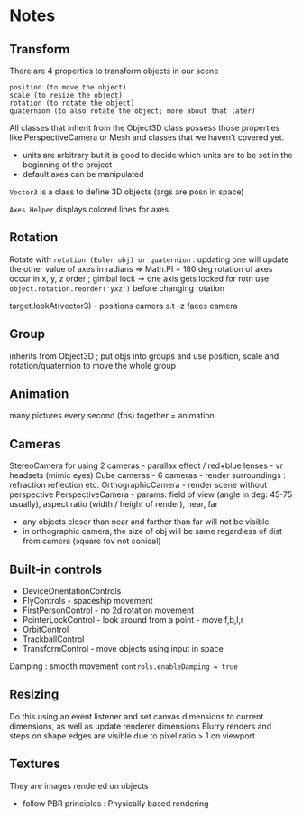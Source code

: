 # Notes

## Transform
There are 4 properties to transform objects in our scene
```
position (to move the object)
scale (to resize the object)
rotation (to rotate the object)
quaternion (to also rotate the object; more about that later)
```
All classes that inherit from the Object3D class possess those properties like PerspectiveCamera or Mesh and classes that we haven't covered yet.

 - units are arbitrary but it is good to decide which units are to be set in the beginning of the project
 - default axes can be manipulated

```Vector3``` is a class to define 3D objects (args are posn in space)

```Axes Helper``` displays colored lines for axes

## Rotation
Rotate with ```rotation (Euler obj) or quaternion``` : updating one will update the other 
value of axes in radians => Math.PI = 180 deg
rotation of axes occur in x, y, z order ; gimbal lock -> one axis gets locked for rotn
use ```object.rotation.reorder('yxz')``` before changing rotation

target.lookAt(vector3) - positions camera s.t -z faces camera

## Group
inherits from Object3D ; put objs into groups and use position, scale and rotation/quaternion to move the whole group

## Animation
many pictures every second (fps) together = animation

## Cameras
StereoCamera for using 2 cameras - parallax effect / red+blue lenses - vr headsets (mimic eyes)
Cube cameras - 6 cameras - render surroundings : refraction reflection etc.
OrthographicCamera - render scene without perspective
PerspectiveCamera - params: field of view (angle in deg: 45-75 usually), aspect ratio (width / height of render), near, far 
 - any objects closer than near and farther than far will not be visible
 - in orthographic camera, the size of obj will be same regardless of dist from camera (square fov not conical)

## Built-in controls
 - DeviceOrientationControls
 - FlyControls - spaceship movement
 - FirstPersonControl - no 2d rotation movement
 - PointerLockControl - look around from a point - move f,b,l,r
 - OrbitControl
 - TrackballControl
 - TransformControl - move objects using input in space

 Damping : smooth movement ```controls.enableDamping = true```

## Resizing
Do this using an event listener and set canvas dimensions to current dimensions, as well as update renderer dimensions
Blurry renders and steps on shape edges are visible due to pixel ratio > 1 on viewport

## Textures
They are images rendered on objects
 - follow PBR principles : Physically based rendering